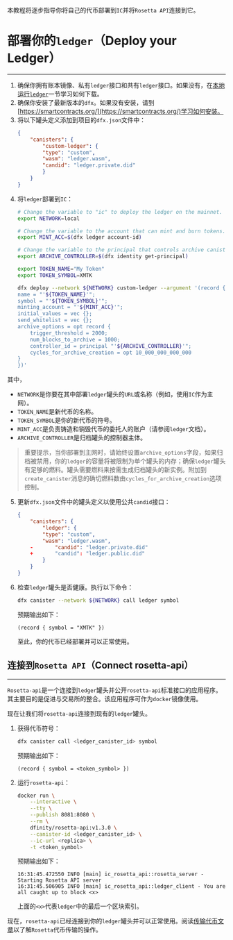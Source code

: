 本教程将逐步指导你将自己的代币部署到`IC`并将`Rosetta API`连接到它。

# 部署你的`ledger`（Deploy your Ledger）

-----

1. 确保你拥有账本镜像、私有`ledger`接口和共有`ledger`接口。如果没有，在[本地运行`ledger`](./setup_ledger_locally.md)一节学习如何下载。
2. 确保你安装了最新版本的`dfx`。如果没有安装，请到[https://smartcontracts.org/](https://smartcontracts.org/)学习如何安装。
3. 将以下罐头定义添加到项目的`dfx.json`文件中：
    ``` json
    {
        "canisters": {
            "custom-ledger": {
            "type": "custom",
            "wasm": "ledger.wasm",
            "candid": "ledger.private.did"
            }
        }
    }
    ```
4. 将`ledger`部署到`IC`：
    ``` bash
    # Change the variable to "ic" to deploy the ledger on the mainnet.
    export NETWORK=local

    # Change the variable to the account that can mint and burn tokens.
    export MINT_ACC=$(dfx ledger account-id)

    # Change the variable to the principal that controls archive canisters.
    export ARCHIVE_CONTROLLER=$(dfx identity get-principal)

    export TOKEN_NAME="My Token"
    export TOKEN_SYMBOL=XMTK

    dfx deploy --network ${NETWORK} custom-ledger --argument '(record {
    name = "'${TOKEN_NAME}'";
    symbol = "'${TOKEN_SYMBOL}'";
    minting_account = "'${MINT_ACC}'";
    initial_values = vec {};
    send_whitelist = vec {};
    archive_options = opt record {
        trigger_threshold = 2000;
        num_blocks_to_archive = 1000;
        controller_id = principal "'${ARCHIVE_CONTROLLER}'";
        cycles_for_archive_creation = opt 10_000_000_000_000
    }
    })'
    ```

其中，

- `NETWORK`是你要在其中部署`ledger`罐头的`URL`或名称（例如，使用`IC`作为主网）。
- `TOKEN_NAME`是新代币的名称。
- `TOKEN_SYMBOL`是你的新代币的符号。
- `MINT_ACC`是负责铸造和销毁代币的委托人的账户（请参阅`ledger`文档）。
- `ARCHIVE_CONTROLLER`是归档罐头的控制器主体。

> 重要提示，当你部署到主网时，请始终设置`archive_options`字段，如果归档被禁用，你的`ledger`的容量将被限制为单个罐头的内存；确保`ledger`罐头有足够的燃料。罐头需要燃料来按需生成归档罐头的新实例。附加到`create_canister`消息的确切燃料数由`cycles_for_archive_creation`选项控制。

5. 更新`dfx.json`文件中的罐头定义以使用公共`candid`接口：
    ``` json
    {
        "canisters": {
            "ledger": {
            "type": "custom",
            "wasm": "ledger.wasm",
        -       "candid": "ledger.private.did"
        +       "candid": "ledger.public.did"
            }
        }
    }
    ```
6. 检查`ledger`罐头是否健康。执行以下命令：
    ``` bash
    dfx canister --network ${NETWORK} call ledger symbol
    ```
    预期输出如下：
    ``` text
    (record { symbol = "XMTK" })
    ```
    至此，你的代币已经部署并可以正常使用。

## 连接到`Rosetta API`（Connect rosetta-api）

-----

`Rosetta-api`是一个连接到`ledger`罐头并公开`rosetta-api`标准接口的应用程序。其主要目的是促进与交易所的整合。该应用程序可作为`docker`镜像使用。

现在让我们将`rosetta-api`连接到现有的`ledger`罐头。

1. 获得代币符号：
    ``` bash
    dfx canister call <ledger_canister_id> symbol
    ``` 
    预期输出如下：
    ``` text
    (record { symbol = <token_symbol> })
    ```
2. 运行`rosetta-api`：
    ``` bash
    docker run \
        --interactive \
        --tty \
        --publish 8081:8080 \
        --rm \
        dfinity/rosetta-api:v1.3.0 \
        --canister-id <ledger_canister_id> \
        --ic-url <replica> \
        -t <token_symbol>
    ```
    预期输出如下：
    ``` text
    16:31:45.472550 INFO [main] ic_rosetta_api::rosetta_server - Starting Rosetta API server
    16:31:45.506905 INFO [main] ic_rosetta_api::ledger_client - You are all caught up to block <x>
    ```
    上面的`<x>`代表`ledger`中的最后一个区块索引。

现在，`rosetta-api`已经连接到你的`ledger`罐头并可以正常使用。阅读[传输代币文章](https://smartcontracts.org/docs/rosetta-api/transfers.html)以了解`Rosetta`代币传输的操作。

